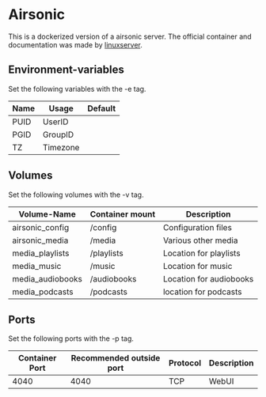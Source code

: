 # Airsonic
This is a dockerized version of a airsonic server.
The official container and documentation was made by [linuxserver](https://hub.docker.com/r/linuxserver/airsonic).

## Environment-variables
Set the following variables with the -e tag.

| Name | Usage    | Default |
| ---- | -------- | ------- |
| PUID | UserID   |         |
| PGID | GroupID  |         |
| TZ   | Timezone |         |

## Volumes
Set the following volumes with the -v tag.

| Volume-Name      | Container mount | Description             |
| ---------------- | --------------- | ----------------------- |
| airsonic_config  | /config         | Configuration files     |
| airsonic_media   | /media          | Various other media     |
| media_playlists  | /playlists      | Location for playlists  |
| media_music      | /music          | Location for music      |
| media_audiobooks | /audiobooks     | Location for audiobooks |
| media_podcasts   | /podcasts       | location for podcasts   |

## Ports
Set the following ports with the -p tag.

| Container Port | Recommended outside port | Protocol | Description |
| -------------- | ------------------------ | -------- | ----------- |
| 4040           | 4040                     | TCP      | WebUI       |

